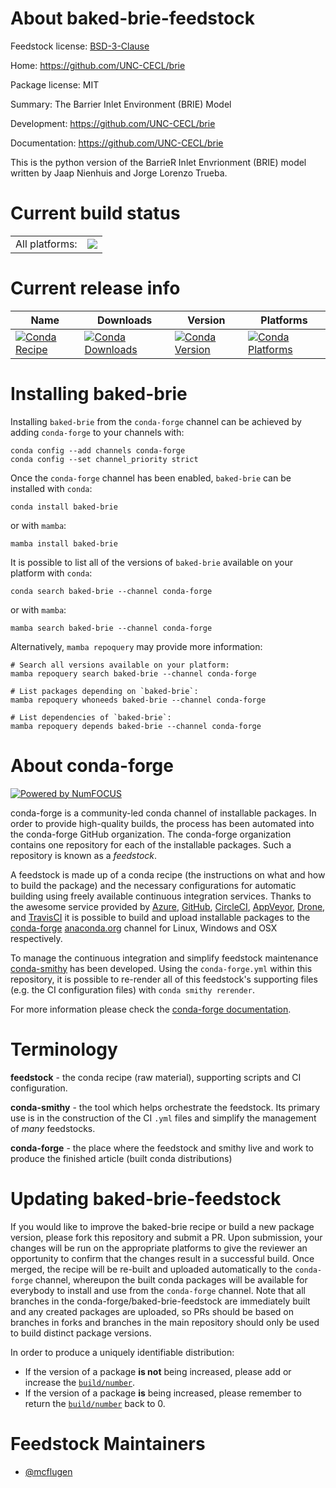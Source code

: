 About baked-brie-feedstock
==========================

Feedstock license: [BSD-3-Clause](https://github.com/conda-forge/baked-brie-feedstock/blob/main/LICENSE.txt)

Home: https://github.com/UNC-CECL/brie

Package license: MIT

Summary: The Barrier Inlet Environment (BRIE) Model

Development: https://github.com/UNC-CECL/brie

Documentation: https://github.com/UNC-CECL/brie

This is the python version of the BarrieR Inlet Envrionment (BRIE) model written
by Jaap Nienhuis and Jorge Lorenzo Trueba.


Current build status
====================


<table><tr><td>All platforms:</td>
    <td>
      <a href="https://dev.azure.com/conda-forge/feedstock-builds/_build/latest?definitionId=18763&branchName=main">
        <img src="https://dev.azure.com/conda-forge/feedstock-builds/_apis/build/status/baked-brie-feedstock?branchName=main">
      </a>
    </td>
  </tr>
</table>

Current release info
====================

| Name | Downloads | Version | Platforms |
| --- | --- | --- | --- |
| [![Conda Recipe](https://img.shields.io/badge/recipe-baked--brie-green.svg)](https://anaconda.org/conda-forge/baked-brie) | [![Conda Downloads](https://img.shields.io/conda/dn/conda-forge/baked-brie.svg)](https://anaconda.org/conda-forge/baked-brie) | [![Conda Version](https://img.shields.io/conda/vn/conda-forge/baked-brie.svg)](https://anaconda.org/conda-forge/baked-brie) | [![Conda Platforms](https://img.shields.io/conda/pn/conda-forge/baked-brie.svg)](https://anaconda.org/conda-forge/baked-brie) |

Installing baked-brie
=====================

Installing `baked-brie` from the `conda-forge` channel can be achieved by adding `conda-forge` to your channels with:

```
conda config --add channels conda-forge
conda config --set channel_priority strict
```

Once the `conda-forge` channel has been enabled, `baked-brie` can be installed with `conda`:

```
conda install baked-brie
```

or with `mamba`:

```
mamba install baked-brie
```

It is possible to list all of the versions of `baked-brie` available on your platform with `conda`:

```
conda search baked-brie --channel conda-forge
```

or with `mamba`:

```
mamba search baked-brie --channel conda-forge
```

Alternatively, `mamba repoquery` may provide more information:

```
# Search all versions available on your platform:
mamba repoquery search baked-brie --channel conda-forge

# List packages depending on `baked-brie`:
mamba repoquery whoneeds baked-brie --channel conda-forge

# List dependencies of `baked-brie`:
mamba repoquery depends baked-brie --channel conda-forge
```


About conda-forge
=================

[![Powered by
NumFOCUS](https://img.shields.io/badge/powered%20by-NumFOCUS-orange.svg?style=flat&colorA=E1523D&colorB=007D8A)](https://numfocus.org)

conda-forge is a community-led conda channel of installable packages.
In order to provide high-quality builds, the process has been automated into the
conda-forge GitHub organization. The conda-forge organization contains one repository
for each of the installable packages. Such a repository is known as a *feedstock*.

A feedstock is made up of a conda recipe (the instructions on what and how to build
the package) and the necessary configurations for automatic building using freely
available continuous integration services. Thanks to the awesome service provided by
[Azure](https://azure.microsoft.com/en-us/services/devops/), [GitHub](https://github.com/),
[CircleCI](https://circleci.com/), [AppVeyor](https://www.appveyor.com/),
[Drone](https://cloud.drone.io/welcome), and [TravisCI](https://travis-ci.com/)
it is possible to build and upload installable packages to the
[conda-forge](https://anaconda.org/conda-forge) [anaconda.org](https://anaconda.org/)
channel for Linux, Windows and OSX respectively.

To manage the continuous integration and simplify feedstock maintenance
[conda-smithy](https://github.com/conda-forge/conda-smithy) has been developed.
Using the ``conda-forge.yml`` within this repository, it is possible to re-render all of
this feedstock's supporting files (e.g. the CI configuration files) with ``conda smithy rerender``.

For more information please check the [conda-forge documentation](https://conda-forge.org/docs/).

Terminology
===========

**feedstock** - the conda recipe (raw material), supporting scripts and CI configuration.

**conda-smithy** - the tool which helps orchestrate the feedstock.
                   Its primary use is in the construction of the CI ``.yml`` files
                   and simplify the management of *many* feedstocks.

**conda-forge** - the place where the feedstock and smithy live and work to
                  produce the finished article (built conda distributions)


Updating baked-brie-feedstock
=============================

If you would like to improve the baked-brie recipe or build a new
package version, please fork this repository and submit a PR. Upon submission,
your changes will be run on the appropriate platforms to give the reviewer an
opportunity to confirm that the changes result in a successful build. Once
merged, the recipe will be re-built and uploaded automatically to the
`conda-forge` channel, whereupon the built conda packages will be available for
everybody to install and use from the `conda-forge` channel.
Note that all branches in the conda-forge/baked-brie-feedstock are
immediately built and any created packages are uploaded, so PRs should be based
on branches in forks and branches in the main repository should only be used to
build distinct package versions.

In order to produce a uniquely identifiable distribution:
 * If the version of a package **is not** being increased, please add or increase
   the [``build/number``](https://docs.conda.io/projects/conda-build/en/latest/resources/define-metadata.html#build-number-and-string).
 * If the version of a package **is** being increased, please remember to return
   the [``build/number``](https://docs.conda.io/projects/conda-build/en/latest/resources/define-metadata.html#build-number-and-string)
   back to 0.

Feedstock Maintainers
=====================

* [@mcflugen](https://github.com/mcflugen/)

